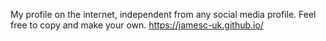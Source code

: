 My profile on the internet, independent from any social media profile. Feel free to copy and make your own.
https://jamesc-uk.github.io/
